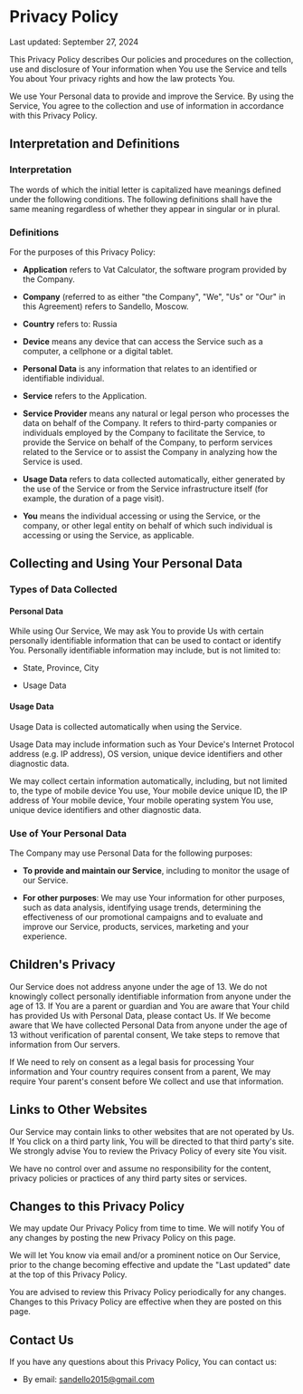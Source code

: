 Privacy Policy
==============

Last updated: September 27, 2024

This Privacy Policy describes Our policies and procedures on the collection, use and disclosure of
Your information when You use the Service and tells You about Your privacy rights and how the law
protects You.

We use Your Personal data to provide and improve the Service. By using the Service, You agree to the
collection and use of information in accordance with this Privacy Policy.

Interpretation and Definitions
------------------------------

### Interpretation

The words of which the initial letter is capitalized have meanings defined under the following
conditions. The following definitions shall have the same meaning regardless of whether they appear
in singular or in plural.

### Definitions

For the purposes of this Privacy Policy:

* **Application** refers to Vat Calculator, the software program provided by the Company.

* **Company** (referred to as either "the Company", "We", "Us" or "Our" in this Agreement) refers to
  Sandello, Moscow.

* **Country** refers to: Russia

* **Device** means any device that can access the Service such as a computer, a cellphone or a
  digital tablet.
    
* **Personal Data** is any information that relates to an identified or identifiable individual.

* **Service** refers to the Application.

* **Service Provider** means any natural or legal person who processes the data on behalf of the
  Company. It refers to third-party companies or individuals employed by the Company to facilitate
  the Service, to provide the Service on behalf of the Company, to perform services related to the
  Service or to assist the Company in analyzing how the Service is used.

* **Usage Data** refers to data collected automatically, either generated by the use of the Service
  or from the Service infrastructure itself (for example, the duration of a page visit).

* **You** means the individual accessing or using the Service, or the company, or other legal entity
  on behalf of which such individual is accessing or using the Service, as applicable.

Collecting and Using Your Personal Data
---------------------------------------

### Types of Data Collected

#### Personal Data

While using Our Service, We may ask You to provide Us with certain personally identifiable
information that can be used to contact or identify You. Personally identifiable information may
include, but is not limited to:

* State, Province, City

* Usage Data

#### Usage Data

Usage Data is collected automatically when using the Service.

Usage Data may include information such as Your Device's Internet Protocol address (e.g. IP
address), OS version, unique device identifiers and other diagnostic data.

We may collect certain information automatically, including, but not limited to, the type of mobile
device You use, Your mobile device unique ID, the IP address of Your mobile device, Your mobile
operating system You use, unique device identifiers and other diagnostic data.

### Use of Your Personal Data

The Company may use Personal Data for the following purposes:

* **To provide and maintain our Service**, including to monitor the usage of our Service.

* **For other purposes**: We may use Your information for other purposes, such as data analysis,
  identifying usage trends, determining the effectiveness of our promotional campaigns and to
  evaluate and improve our Service, products, services, marketing and your experience.

Children's Privacy
------------------

Our Service does not address anyone under the age of 13. We do not knowingly collect personally
identifiable information from anyone under the age of 13. If You are a parent or guardian and You
are aware that Your child has provided Us with Personal Data, please contact Us. If We become aware
that We have collected Personal Data from anyone under the age of 13 without verification of
parental consent, We take steps to remove that information from Our servers.

If We need to rely on consent as a legal basis for processing Your information and Your country
requires consent from a parent, We may require Your parent's consent before We collect and use that
information.

Links to Other Websites
-----------------------

Our Service may contain links to other websites that are not operated by Us. If You click on a third
party link, You will be directed to that third party's site. We strongly advise You to review the
Privacy Policy of every site You visit.

We have no control over and assume no responsibility for the content, privacy policies or practices
of any third party sites or services.

Changes to this Privacy Policy
------------------------------

We may update Our Privacy Policy from time to time. We will notify You of any changes by posting the
new Privacy Policy on this page.

We will let You know via email and/or a prominent notice on Our Service, prior to the change
becoming effective and update the "Last updated" date at the top of this Privacy Policy.

You are advised to review this Privacy Policy periodically for any changes. Changes to this Privacy
Policy are effective when they are posted on this page.

Contact Us
----------

If you have any questions about this Privacy Policy, You can contact us:

* By email: sandello2015@gmail.com
